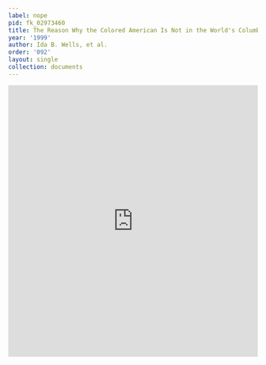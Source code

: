 ```yaml
---
label: nope
pid: fk_02973460
title: The Reason Why the Colored American Is Not in the World's Columbian Exposition
year: '1999'
author: Ida B. Wells, et al.
order: '092'
layout: single
collection: documents
---
```

<iframe src="https://northwestern.app.box.com/embed/s/fe321sxr7djx533in9g9rs03bqqqrc53?sortColumn=date&view=list" width="100%" height="550" frameborder="0" allowfullscreen webkitallowfullscreen msallowfullscreen></iframe>
